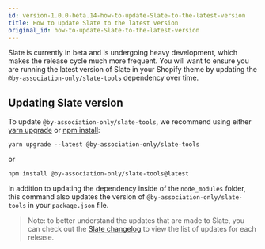 ```yaml
---
id: version-1.0.0-beta.14-how-to-update-Slate-to-the-latest-version
title: How to update Slate to the latest version
original_id: how-to-update-Slate-to-the-latest-version
---
```


Slate is currently in beta and is undergoing heavy development, which makes the release cycle much more frequent. You will want to ensure you are running the latest version of Slate in your Shopify theme by updating the `@by-association-only/slate-tools` dependency over time.

## Updating Slate version

To update `@by-association-only/slate-tools`, we recommend using either [yarn upgrade](https://yarnpkg.com/lang/en/docs/cli/upgrade/) or [npm install](https://docs.npmjs.com/cli/install):

`yarn upgrade --latest @by-association-only/slate-tools`

or

`npm install @by-association-only/slate-tools@latest`

In addition to updating the dependency inside of the `node_modules` folder, this command also updates the version of `@by-association-only/slate-tools` in your `package.json` file.

> Note: to better understand the updates that are made to Slate, you can check out the [Slate changelog](https://github.com/Shopify/slate/releases) to view the list of updates for each release.
